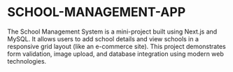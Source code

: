 # SCHOOL-MANAGEMENT-APP
The School Management System is a mini-project built using Next.js and MySQL. It allows users to add school details and view schools in a responsive grid layout (like an e-commerce site). This project demonstrates form validation, image upload, and database integration using modern web technologies.
